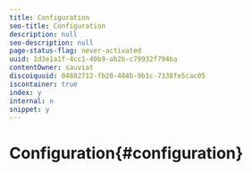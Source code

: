 ```yaml
---
title: Configuration
seo-title: Configuration
description: null
seo-description: null
page-status-flag: never-activated
uuid: 1d3e1a1f-4cc1-40b9-ab2b-c79932f794ba
contentOwner: sauviat
discoiquuid: 04882712-fb20-484b-9b1c-7338fe5cac05
iscontainer: true
index: y
internal: n
snippet: y
---
```


# Configuration{#configuration}

